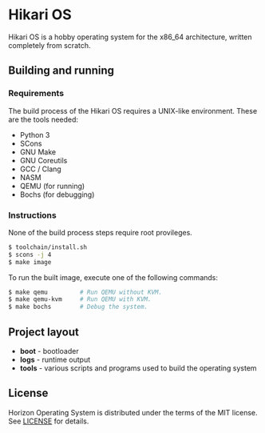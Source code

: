 # Hikari OS

Hikari OS is a hobby operating system for the x86_64 architecture, written
completely from scratch.

## Building and running

### Requirements

The build process of the Hikari OS requires a UNIX-like environment. These are
the tools needed:

* Python 3
* SCons
* GNU Make
* GNU Coreutils
* GCC / Clang
* NASM
* QEMU (for running)
* Bochs (for debugging)

### Instructions

None of the build process steps require root provileges.

```sh
$ toolchain/install.sh
$ scons -j 4
$ make image
```

To run the built image, execute one of the following commands:

```sh
$ make qemu         # Run QEMU without KVM.
$ make qemu-kvm     # Run QEMU with KVM.
$ make bochs        # Debug the system.
```

## Project layout

* **boot** - bootloader
* **logs** - runtime output 
* **tools** - various scripts and programs used to build the operating system

## License

Horizon Operating System is distributed under the terms of the MIT license. See
[LICENSE](LICENSE) for details.
